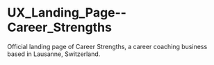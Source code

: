 # UX_Landing_Page--Career_Strengths
Official landing page of Career Strengths, a career coaching business based in Lausanne, Switzerland.
